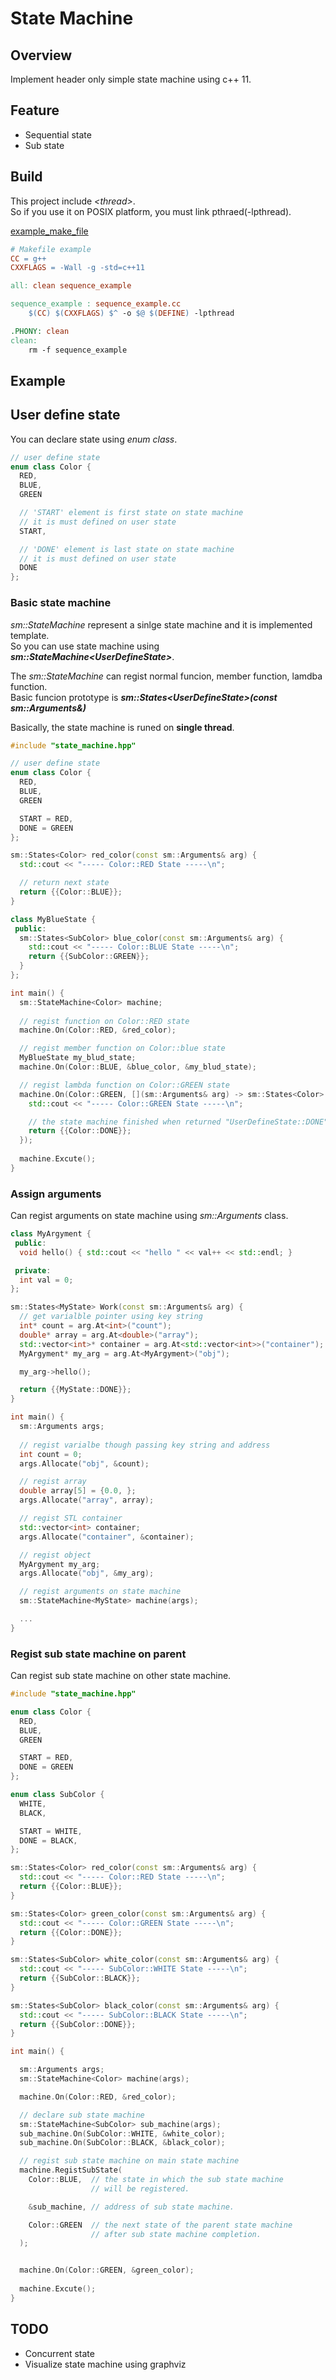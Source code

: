 # State Machine

## Overview

Implement header only simple state machine using c++ 11.

## Feature
- Sequential state
- Sub state

## Build
This project include *\<thread\>*.\
So if you use it on POSIX platform, you must link pthraed(-lpthread).

[example_make_file](./example/Makefile)
```Makefile
# Makefile example
CC = g++
CXXFLAGS = -Wall -g -std=c++11

all: clean sequence_example

sequence_example : sequence_example.cc
	$(CC) $(CXXFLAGS) $^ -o $@ $(DEFINE) -lpthread

.PHONY: clean
clean:
	rm -f sequence_example
```

## Example
## User define state
You can declare state using *enum class*.

```cpp
// user define state
enum class Color {
  RED,
  BLUE,
  GREEN

  // 'START' element is first state on state machine
  // it is must defined on user state
  START,

  // 'DONE' element is last state on state machine
  // it is must defined on user state
  DONE
};
```

### Basic state machine
*sm::StateMachine* represent a sinlge state machine and it is implemented template.\
So you can use state machine using *__sm::StateMachine\<UserDefineState\>__*.

The *sm::StateMachine* can regist normal funcion, member function, lamdba function.\
Basic funcion prototype is *__sm::States\<UserDefineState\>(const sm::Arguments&)__*

Basically, the state machine is runed on __single thread__.

```cpp
#include "state_machine.hpp"

// user define state
enum class Color {
  RED,
  BLUE,
  GREEN

  START = RED,
  DONE = GREEN
};

sm::States<Color> red_color(const sm::Arguments& arg) {
  std::cout << "----- Color::RED State -----\n";

  // return next state
  return {{Color::BLUE}};
}

class MyBlueState {
 public:
  sm::States<SubColor> blue_color(const sm::Arguments& arg) {
    std::cout << "----- Color::BLUE State -----\n";
    return {{SubColor::GREEN}};
  }
};

int main() {
  sm::StateMachine<Color> machine; 
  
  // regist function on Color::RED state
  machine.On(Color::RED, &red_color);

  // regist member function on Color::blue state
  MyBlueState my_blud_state;
  machine.On(Color::BLUE, &blue_color, &my_blud_state);

  // regist lambda function on Color::GREEN state
  machine.On(Color::GREEN, [](sm::Arguments& arg) -> sm::States<Color> {
    std::cout << "----- Color::GREEN State -----\n";

    // the state machine finished when returned "UserDefineState::DONE"
    return {{Color::DONE}};
  });
  
  machine.Excute();
}
```

### Assign arguments
Can regist arguments on state machine using *sm::Arguments* class.

```cpp
class MyArgyment {
 public:
  void hello() { std::cout << "hello " << val++ << std::endl; }

 private:
  int val = 0;
};

sm::States<MyState> Work(const sm::Arguments& arg) {
  // get varialble pointer using key string
  int* count = arg.At<int>("count");
  double* array = arg.At<double>("array");
  std::vector<int>* container = arg.At<std::vector<int>>("container");
  MyArgyment* my_arg = arg.At<MyArgyment>("obj");

  my_arg->hello();

  return {{MyState::DONE}};
}

int main() {
  sm::Arguments args;
  
  // regist varialbe though passing key string and address 
  int count = 0;
  args.Allocate("obj", &count);

  // regist array
  double array[5] = {0.0, };
  args.Allocate("array", array);

  // regist STL container
  std::vector<int> container;
  args.Allocate("container", &container);

  // regist object
  MyArgyment my_arg;
  args.Allocate("obj", &my_arg);

  // regist arguments on state machine
  sm::StateMachine<MyState> machine(args);

  ...
}
```

### Regist sub state machine on parent
Can regist sub state machine on other state machine.

```cpp
#include "state_machine.hpp"

enum class Color {
  RED,
  BLUE,
  GREEN

  START = RED,
  DONE = GREEN
};

enum class SubColor {
  WHITE,
  BLACK,

  START = WHITE,
  DONE = BLACK,
};

sm::States<Color> red_color(const sm::Arguments& arg) {
  std::cout << "----- Color::RED State -----\n";
  return {{Color::BLUE}};
}

sm::States<Color> green_color(const sm::Arguments& arg) {
  std::cout << "----- Color::GREEN State -----\n";
  return {{Color::DONE}};
}

sm::States<SubColor> white_color(const sm::Arguments& arg) {
  std::cout << "----- SubColor::WHITE State -----\n";
  return {{SubColor::BLACK}};
}

sm::States<SubColor> black_color(const sm::Arguments& arg) {
  std::cout << "----- SubColor::BLACK State -----\n";
  return {{SubColor::DONE}};
}

int main() {

  sm::Arguments args;
  sm::StateMachine<Color> machine(args); 

  machine.On(Color::RED, &red_color);

  // declare sub state machine
  sm::StateMachine<SubColor> sub_machine(args);
  sub_machine.On(SubColor::WHITE, &white_color);
  sub_machine.On(SubColor::BLACK, &black_color);

  // regist sub state machine on main state machine
  machine.RegistSubState(
    Color::BLUE,  // the state in which the sub state machine
                  // will be registered.

    &sub_machine, // address of sub state machine.

    Color::GREEN  // the next state of the parent state machine
                  // after sub state machine completion.
  );


  machine.On(Color::GREEN, &green_color);
  
  machine.Excute();
}
```

## TODO
 - Concurrent state
 - Visualize state machine using graphviz